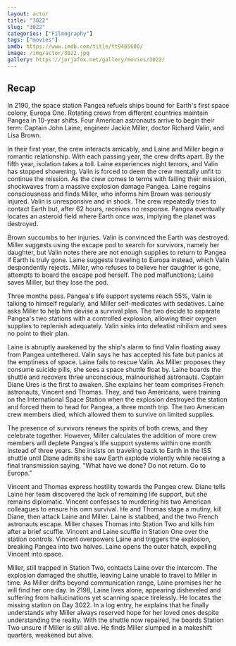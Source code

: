 ```yaml
---
layout: actor
title: "3022"
slug: "3022"
categories: ["Filmography"]
tags: ["movies"]
imdb: https://www.imdb.com/title/tt9465600/
image: /img/actor/3022.jpg
gallery: https://jorjafox.net/gallery/movies/3022/
---
```


## Recap

In 2190, the space station Pangea refuels ships bound for Earth's first space colony, Europa One. Rotating crews from different countries maintain Pangea in 10-year shifts. Four American astronauts arrive to begin their term: Captain John Laine, engineer Jackie Miller, doctor Richard Valin, and Lisa Brown.

In their first year, the crew interacts amicably, and Laine and Miller begin a romantic relationship. With each passing year, the crew drifts apart. By the fifth year, isolation takes a toll. Laine experiences night terrors, and Valin has stopped showering. Valin is forced to deem the crew mentally unfit to continue the mission. As the crew comes to terms with failing their mission, shockwaves from a massive explosion damage Pangea. Laine regains consciousness and finds Miller, who informs him Brown was seriously injured. Valin is unresponsive and in shock. The crew repeatedly tries to contact Earth but, after 62 hours, receives no response. Pangea eventually locates an asteroid field where Earth once was, implying the planet was destroyed.

Brown succumbs to her injuries. Valin is convinced the Earth was destroyed. Miller suggests using the escape pod to search for survivors, namely her daughter, but Valin notes there are not enough supplies to return to Pangea if Earth is truly gone. Laine suggests traveling to Europa instead, which Valin despondently rejects. Miller, who refuses to believe her daughter is gone, attempts to board the escape pod herself. The pod malfunctions; Laine saves Miller, but they lose the pod.

Three months pass. Pangea's life support systems reach 55%, Valin is talking to himself regularly, and Miller self-medicates with sedatives. Laine asks Miller to help him devise a survival plan. The two decide to separate Pangea's two stations with a controlled explosion, allowing their oxygen supplies to replenish adequately. Valin sinks into defeatist nihilism and sees no point to their plan.

Laine is abruptly awakened by the ship's alarm to find Valin floating away from Pangea untethered. Valin says he has accepted his fate but panics at the emptiness of space. Laine fails to rescue Valin. As Miller proposes they consume suicide pills, she sees a space shuttle float by. Laine boards the shuttle and recovers three unconscious, malnourished astronauts. Captain Diane Ures is the first to awaken. She explains her team comprises French astronauts, Vincent and Thomas. They, and two Americans, were training on the International Space Station when the explosion destroyed the station and forced them to head for Pangea, a three month trip. The two American crew members died, which allowed them to survive on limited supplies.

The presence of survivors renews the spirits of both crews, and they celebrate together. However, Miller calculates the addition of more crew members will deplete Pangea's life support systems within one month instead of three years. She insists on traveling back to Earth in the ISS shuttle until Diane admits she saw Earth explode violently while receiving a final transmission saying, "What have we done? Do not return. Go to Europa."

Vincent and Thomas express hostility towards the Pangea crew. Diane tells Laine her team discovered the lack of remaining life support, but she remains diplomatic. Vincent confesses to murdering his two American colleagues to ensure his own survival. He and Thomas stage a mutiny, kill Diane, then attack Laine and Miller. Laine is stabbed, and the two French astronauts escape. Miller chases Thomas into Station Two and kills him after a brief scuffle. Vincent and Laine scuffle in Station One over the station controls. Vincent overpowers Laine and triggers the explosion, breaking Pangea into two halves. Laine opens the outer hatch, expelling Vincent into space.

Miller, still trapped in Station Two, contacts Laine over the intercom. The explosion damaged the shuttle, leaving Laine unable to travel to Miller in time. As Miller drifts beyond communication range, Laine promises her he will find her one day. In 2198, Laine lives alone, appearing disheveled and suffering from hallucinations yet scanning space tirelessly. He locates the missing station on Day 3022. In a log entry, he explains that he finally understands why Miller always reserved hope for her loved ones despite understanding the reality. With the shuttle now repaired, he boards Station Two unsure if Miller is still alive. He finds Miller slumped in a makeshift quarters, weakened but alive.
